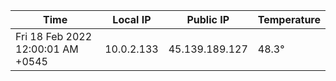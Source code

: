 | Time     | Local IP | Public IP | Temperature |
| ----------- | ----------- | ----------- | ----------- |
| Fri 18 Feb 2022 12:00:01 AM +0545      | 10.0.2.133     | 45.139.189.127  | 48.3° |
